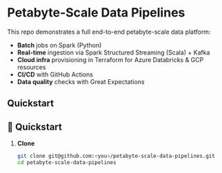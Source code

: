 # Petabyte-Scale Data Pipelines

This repo demonstrates a full end-to-end petabyte-scale data platform:
- **Batch** jobs on Spark (Python)
- **Real-time** ingestion via Spark Structured Streaming (Scala) + Kafka
- **Cloud infra** provisioning in Terraform for Azure Databricks & GCP resources
- **CI/CD** with GitHub Actions
- **Data quality** checks with Great Expectations

## Quickstart
<!-- steps 1–8 here -->
## 🚀 Quickstart

1. **Clone**  
   ```bash
   git clone git@github.com:<you>/petabyte-scale-data-pipelines.git
   cd petabyte-scale-data-pipelines
